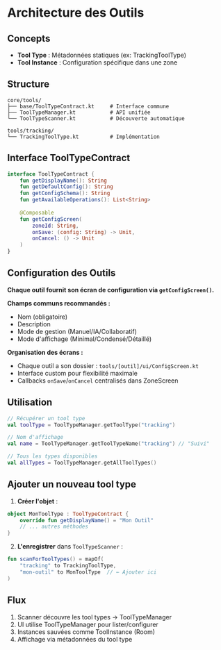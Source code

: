 # Architecture des Outils

## Concepts

- **Tool Type** : Métadonnées statiques (ex: TrackingToolType)
- **Tool Instance** : Configuration spécifique dans une zone

## Structure

```
core/tools/
├── base/ToolTypeContract.kt     # Interface commune
├── ToolTypeManager.kt           # API unifiée  
└── ToolTypeScanner.kt           # Découverte automatique

tools/tracking/
└── TrackingToolType.kt          # Implémentation
```

## Interface ToolTypeContract

```kotlin
interface ToolTypeContract {
    fun getDisplayName(): String
    fun getDefaultConfig(): String  
    fun getConfigSchema(): String
    fun getAvailableOperations(): List<String>
    
    @Composable
    fun getConfigScreen(
        zoneId: String,
        onSave: (config: String) -> Unit,
        onCancel: () -> Unit
    )
}
```

## Configuration des Outils

**Chaque outil fournit son écran de configuration via `getConfigScreen()`.**

**Champs communs recommandés :**
- Nom (obligatoire)
- Description 
- Mode de gestion (Manuel/IA/Collaboratif)
- Mode d'affichage (Minimal/Condensé/Détaillé)

**Organisation des écrans :**
- Chaque outil a son dossier : `tools/[outil]/ui/ConfigScreen.kt`
- Interface custom pour flexibilité maximale
- Callbacks `onSave`/`onCancel` centralisés dans ZoneScreen

## Utilisation

```kotlin
// Récupérer un tool type
val toolType = ToolTypeManager.getToolType("tracking")

// Nom d'affichage
val name = ToolTypeManager.getToolTypeName("tracking") // "Suivi"

// Tous les types disponibles
val allTypes = ToolTypeManager.getAllToolTypes()
```

## Ajouter un nouveau tool type

1. **Créer l'objet** :
```kotlin
object MonToolType : ToolTypeContract {
    override fun getDisplayName() = "Mon Outil"
    // ... autres méthodes
}
```

2. **L'enregistrer** dans `ToolTypeScanner` :
```kotlin
fun scanForToolTypes() = mapOf(
    "tracking" to TrackingToolType,
    "mon-outil" to MonToolType  // ← Ajouter ici
)
```

## Flux

1. Scanner découvre les tool types → ToolTypeManager
2. UI utilise ToolTypeManager pour lister/configurer  
3. Instances sauvées comme ToolInstance (Room)
4. Affichage via métadonnées du tool type
